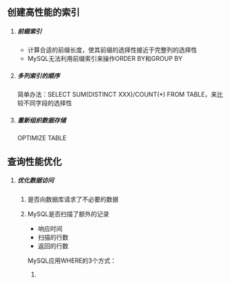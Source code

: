## 创建高性能的索引

1. ##### 前缀索引

   - 计算合适的前缀长度，使其前缀的选择性接近于完整列的选择性
   - MySQL无法利用前缀索引来操作ORDER BY和GROUP BY

2. ##### 多列索引的顺序

   简单办法：SELECT SUM(DISTINCT XXX)/COUNT(\*) FROM TABLE，来比较不同字段的选择性

3. ##### 重新组织数据存储

   OPTIMIZE TABLE

## 查询性能优化

1. ##### 优化数据访问

   1. 是否向数据库请求了不必要的数据

   2. MySQL是否扫描了额外的记录

      - 响应时间
      - 扫描的行数
      - 返回的行数

      MySQL应用WHERE的3个方式：

      1. 



